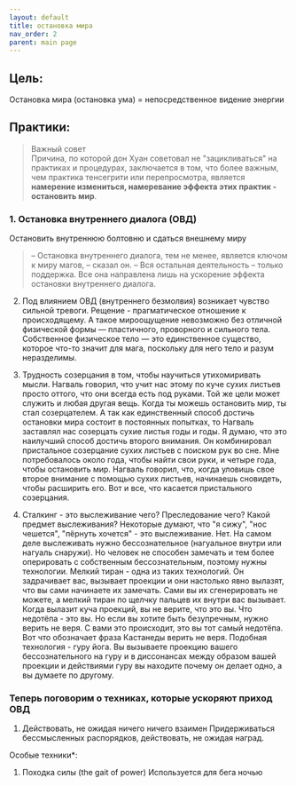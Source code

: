 ```yaml
---
layout: default  
title: остановка мира  
nav_order: 2  
parent: main page    
--- 
```


## Цель:
Остановка мира (остановка ума) = непосредственное видение энергии

## Практики:

> Важный совет\
Причина, по которой дон Хуан советовал не "зацикливаться" на практиках и процедурах, заключается в том, что более важным, чем практика тенсегрити или перепросмотра, является **намерение измениться, намеревание эффекта этих практик - остановить мир**.

### 1. Остановка внутреннего диалога (ОВД)
Остановить внутреннюю болтовню и сдаться внешнему миру
> – Остановка внутреннего диалога, тем не менее, является ключом к миру магов, – сказал он. – Вся остальная деятельность – только поддержка. Все она направлена лишь на ускорение эффекта остановки внутреннего диалога.

2. Под влиянием ОВД (внутреннего безмолвия) возникает чувство сильной тревоги. Рещение - прагматическое отношение к происходящему. А такое мироощущение невозможно без отличной физической формы — пластичного, проворного и сильного тела. Собственное физическое тело — это единственное существо, которое что-то значит для мага, поскольку для него тело и разум неразделимы. 

3. Трудность созерцания в том, чтобы научиться утихомиривать мысли. Нагваль говорил, что учит нас этому по куче сухих листьев просто оттого, что они всегда есть под руками. Той же цели может служить и любая другая вещь. Когда ты можешь остановить мир, ты стал созерцателем. А так как единственный способ достичь остановки мира состоит в постоянных попытках, то Нагваль заставлял нас созерцать сухие листья годы и годы. Я думаю, что это наилучший способ достичь второго внимания. Он комбинировал пристальное созерцание сухих листьев с поиском рук во сне. Мне потребовалось около года, чтобы найти свои руки, и четыре года, чтобы остановить мир. Нагваль говорил, что, когда уловишь свое второе внимание с помощью сухих листьев, начинаешь сновидеть, чтобы расширить его. Вот и все, что касается пристального созерцания.

4. Сталкинг - это выслеживание чего? Преследование чего? Какой предмет выслеживания? Некоторые думают, что "я сижу", "нос чешется", "пёрнуть хочется" - это выслеживание. Нет.
На самом деле выслеживать нужно бессознательное (нагуальное внутри или нагуаль снаружи). Но человек не способен замечать и тем более оперировать с собственным бессознательным, поэтому нужны технологии. Мелкий тиран - одна из таких технологий. Он задрачивает вас, вызывает проекции и они настолько явно вылазят, что вы сами начинаете их замечать. Сами вы их сгенерировать не можете, а мелкий тиран по щелчку пальцев их внутри вас вызывает. Когда вылазит куча проекций, вы не верите, что это вы. Что недотёпа - это вы. Но если вы хотите быть безупречным, нужно верить не веря. С вами это происходит, это вы тот самый недотёпа. Вот что обозначает фраза Кастанеды верить не веря. Подобная технология - гуру йога. Вы вызываете проекцию вашего бессознательного на гуру и в диссонансах между образом вашей проекции и действиями гуру вы находите почему он делает одно, а вы думаете по другому.




### Теперь поговорим о техниках, которые ускоряют приход ОВД

1. Действовать, не ожидая ничего ничего взаимен
Придерживаться бессмысленных распорядков, действовать, не ожидая наград.















Особые техники*:
1. Походка силы (the gait of power)
Используется для бега ночью
